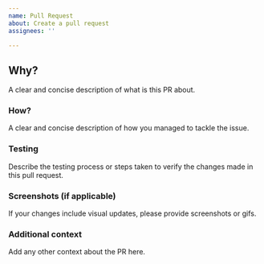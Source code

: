 ```yaml
---
name: Pull Request
about: Create a pull request
assignees: ''

---
```


## **Why?**

A clear and concise description of what is this PR about.

### **How?**

A clear and concise description of how you managed to tackle the issue.

### **Testing**

Describe the testing process or steps taken to verify the changes made in this pull request.

### **Screenshots (if applicable)**

If your changes include visual updates, please provide screenshots or gifs.

### **Additional context**

Add any other context about the PR here.
